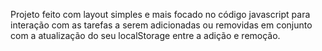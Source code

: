 Projeto feito com layout simples e mais focado no código javascript para interação com as tarefas a serem adicionadas ou removidas em conjunto com a atualização do seu localStorage entre a adição e remoção.
